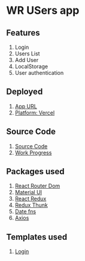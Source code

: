 # WR USers app
## Features
1. Login
2. Users List
3. Add User
4. LocalStorage
5. User authentication


## Deployed
1. [App URL](https://wr-users.vercel.app/)
2. [Platform: Vercel](https://vercel.com/)

## Source Code
1. [Source Code](https://github.com/AnvarPK/wr-users)
2. [Work Progress](https://github.com/AnvarPK/wr-users/commits/master)

## Packages used
1. [React Router Dom](https://v5.reactrouter.com/web/) 
2. [Material UI](https://mui.com/)
3. [React Redux](https://react-redux.js.org/)
4. [Redux Thunk](https://github.com/reduxjs/redux-thunk)
5. [Date fns](https://date-fns.org/)
6. [Axios](https://github.com/axios/axios)

## Templates used
1. [Login](https://mui.com/getting-started/templates/)

